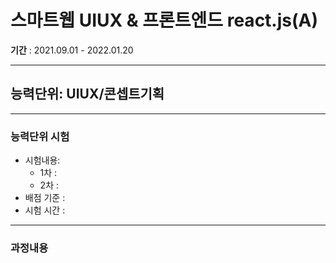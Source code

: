 # 스마트웹 UIUX & 프론트엔드 react.js(A)
**기간** : 2021.09.01 - 2022.01.20

---
## 능력단위: UIUX/콘셉트기획
---
### 능력단위 시험
 - 시험내용: 
    - 1차 :
    - 2차 :
 - 배점 기준 : 
 - 시험 시간 : 

---

### 과정내용
